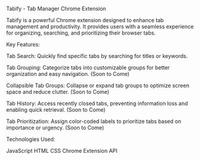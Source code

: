 Tabify - Tab Manager Chrome Extension

Tabify is a powerful Chrome extension designed to enhance tab management and productivity. It provides users with a seamless experience for organizing, searching, and prioritizing their browser tabs.

Key Features:

Tab Search: Quickly find specific tabs by searching for titles or keywords.

Tab Grouping: Categorize tabs into customizable groups for better organization and easy navigation. (Soon to Come)

Collapsible Tab Groups: Collapse or expand tab groups to optimize screen space and reduce clutter. (Soon to Come)

Tab History: Access recently closed tabs, preventing information loss and enabling quick retrieval. (Soon to Come)

Tab Prioritization: Assign color-coded labels to prioritize tabs based on importance or urgency. (Soon to Come)

Technologies Used:

JavaScript
HTML
CSS
Chrome Extension API
